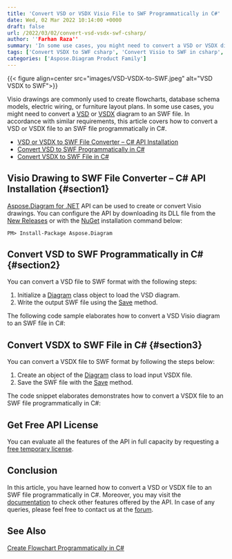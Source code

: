 ```yaml
---
title: 'Convert VSD or VSDX Visio File to SWF Programmatically in C#'
date: Wed, 02 Mar 2022 10:14:00 +0000
draft: false
url: /2022/03/02/convert-vsd-vsdx-swf-csharp/
author: ''Farhan Raza''
summary: 'In some use cases, you might need to convert a VSD or VSDX diagram to an SWF file. In accordance with similar requirements, this article covers how to **convert a VSD or VSDX file to an SWF file programmatically in C#**.'
tags: ['Convert VSDX to SWF csharp', 'Convert Visio to SWF in csharp', 'VSD VSDX to SWF .NET', 'VSD to SWF', 'VSDX to SWF']
categories: ['Aspose.Diagram Product Family']
---
```




{{< figure align=center src="images/VSD-VSDX-to-SWF.jpeg" alt="VSD VSDX to SWF">}}


Visio drawings are commonly used to create flowcharts, database schema models, electric wiring, or furniture layout plans. In some use cases, you might need to convert a [VSD][1] or [VSDX][2] diagram to an SWF file. In accordance with similar requirements, this article covers how to convert a VSD or VSDX file to an SWF file programmatically in C#.

*   [VSD or VSDX to SWF File Converter – C# API Installation][3]
*   [Convert VSD to SWF Programmatically in C#][4]
*   [Convert VSDX to SWF File in C#][5]

## Visio Drawing to SWF File Converter – C# API Installation {#section1}

[Aspose.Diagram for .NET][6] API can be used to create or convert Visio drawings. You can configure the API by downloading its DLL file from the [New Releases][7] or with the [NuGet][8] installation command below:

```
PM> Install-Package Aspose.Diagram
```

## Convert VSD to SWF Programmatically in C# {#section2}

You can convert a VSD file to SWF format with the following steps:

1.  Initialize a [Diagram][9] class object to load the VSD diagram.
2.  Write the output SWF file using the [Save][10] method.

The following code sample elaborates how to convert a VSD Visio diagram to an SWF file in C#:



## Convert VSDX to SWF File in C# {#section3}

You can convert a VSDX file to SWF format by following the steps below:

1.  Create an object of the [Diagram][11] class to load input VSDX file.
2.  Save the SWF file with the [Save][12] method.

The code snippet elaborates demonstrates how to convert a VSDX file to an SWF file programmatically in C#:



## Get Free API License

You can evaluate all the features of the API in full capacity by requesting a [free temporary license][13].

## Conclusion

In this article, you have learned how to convert a VSD or VSDX file to an SWF file programmatically in C#. Moreover, you may visit the [documentation][14] to check other features offered by the API. In case of any queries, please feel free to contact us at the [forum][15].

## See Also

[Create Flowchart Programmatically in C#][16]




[1]: https://docs.fileformat.com/image/vsd/
[2]: https://docs.fileformat.com/image/vsdx/
[3]: #section1
[4]: #section2
[5]: #section3
[6]: https://products.aspose.com/diagram/net/
[7]: https://downloads.aspose.com/diagram/net
[8]: https://www.nuget.org/packages/Aspose.Diagram/
[9]: https://apireference.aspose.com/diagram/net/aspose.diagram/diagram
[10]: https://apireference.aspose.com/diagram/net/aspose.diagram/diagram/methods/save
[11]: https://apireference.aspose.com/diagram/net/aspose.diagram/diagram
[12]: https://apireference.aspose.com/diagram/net/aspose.diagram/diagram/methods/save
[13]: https://purchase.aspose.com/temporary-license
[14]: https://docs.aspose.com/diagram/net/developer-guide/
[15]: https://forum.aspose.com/c/diagram
[16]: https://blog.aspose.com/2022/01/20/create-flowchart-csharp/




